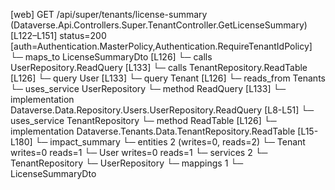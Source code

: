 [web] GET /api/super/tenants/license-summary  (Dataverse.Api.Controllers.Super.TenantController.GetLicenseSummary)  [L122–L151] status=200 [auth=Authentication.MasterPolicy,Authentication.RequireTenantIdPolicy]
  └─ maps_to LicenseSummaryDto [L126]
  └─ calls UserRepository.ReadQuery [L133]
  └─ calls TenantRepository.ReadTable [L126]
  └─ query User [L133]
  └─ query Tenant [L126]
    └─ reads_from Tenants
  └─ uses_service UserRepository
    └─ method ReadQuery [L133]
      └─ implementation Dataverse.Data.Repository.Users.UserRepository.ReadQuery [L8-L51]
  └─ uses_service TenantRepository
    └─ method ReadTable [L126]
      └─ implementation Dataverse.Tenants.Data.TenantRepository.ReadTable [L15-L180]
  └─ impact_summary
    └─ entities 2 (writes=0, reads=2)
      └─ Tenant writes=0 reads=1
      └─ User writes=0 reads=1
    └─ services 2
      └─ TenantRepository
      └─ UserRepository
    └─ mappings 1
      └─ LicenseSummaryDto


